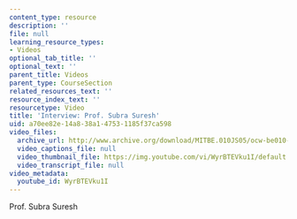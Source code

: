 ```yaml
---
content_type: resource
description: ''
file: null
learning_resource_types:
- Videos
optional_tab_title: ''
optional_text: ''
parent_title: Videos
parent_type: CourseSection
related_resources_text: ''
resource_index_text: ''
resourcetype: Video
title: 'Interview: Prof. Subra Suresh'
uid: a70ee82e-14a8-38a1-4753-1185f37ca598
video_files:
  archive_url: http://www.archive.org/download/MITBE.010JS05/ocw-be010-Suresh-220k.mp4
  video_captions_file: null
  video_thumbnail_file: https://img.youtube.com/vi/WyrBTEVku1I/default.jpg
  video_transcript_file: null
video_metadata:
  youtube_id: WyrBTEVku1I
---
```


Prof. Subra Suresh
